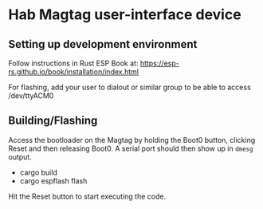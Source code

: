 # Hab Magtag user-interface device

## Setting up development environment

Follow instructions in Rust ESP Book at: https://esp-rs.github.io/book/installation/index.html

For flashing, add your user to dialout or similar group to be able to access /dev/ttyACM0

## Building/Flashing

Access the bootloader on the Magtag by holding the Boot0 button, clicking Reset and then releasing
Boot0. A serial port should then show up in `dmesg` output.

* cargo build
* cargo espflash flash

Hit the Reset button to start executing the code.

